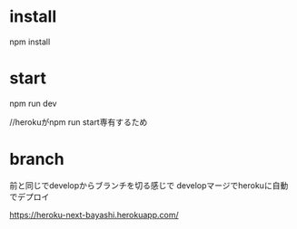 # install
npm install

# start
npm run dev 

//herokuがnpm run start専有するため

# branch
前と同じでdevelopからブランチを切る感じで
developマージでherokuに自動でデプロイ

https://heroku-next-bayashi.herokuapp.com/
